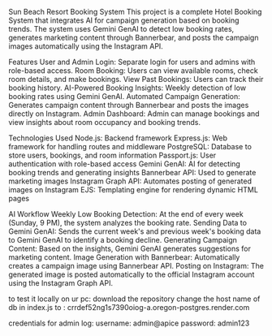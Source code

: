 Sun Beach Resort Booking System
This project is a complete Hotel Booking System that integrates AI for campaign generation based on booking trends. The system uses Gemini GenAI to detect low booking rates, generates marketing content through Bannerbear, and posts the campaign images automatically using the Instagram API.

Features
User and Admin Login: Separate login for users and admins with role-based access.
Room Booking: Users can view available rooms, check room details, and make bookings.
View Past Bookings: Users can track their booking history.
AI-Powered Booking Insights: Weekly detection of low booking rates using Gemini GenAI.
Automated Campaign Generation: Generates campaign content through Bannerbear and posts the images directly on Instagram.
Admin Dashboard: Admin can manage bookings and view insights about room occupancy and booking trends.

Technologies Used
Node.js: Backend framework
Express.js: Web framework for handling routes and middleware
PostgreSQL: Database to store users, bookings, and room information
Passport.js: User authentication with role-based access
Gemini GenAI: AI for detecting booking trends and generating insights
Bannerbear API: Used to generate marketing images
Instagram Graph API: Automates posting of generated images on Instagram
EJS: Templating engine for rendering dynamic HTML pages

AI Workflow
Weekly Low Booking Detection: At the end of every week (Sunday, 9 PM), the system analyzes the booking rate.
Sending Data to Gemini GenAI: Sends the current week's and previous week's booking data to Gemini GenAI to identify a booking decline.
Generating Campaign Content: Based on the insights, Gemini GenAI generates suggestions for marketing content.
Image Generation with Bannerbear: Automatically creates a campaign image using Bannerbear API.
Posting on Instagram: The generated image is posted automatically to the official Instagram account using the Instagram Graph API.

to test it locally on ur pc:
download the repository
change the host name of db in index.js to : crrdef52ng1s7390oiog-a.oregon-postgres.render.com

credentials for admin log:
username: admin@apice
password: admin123

